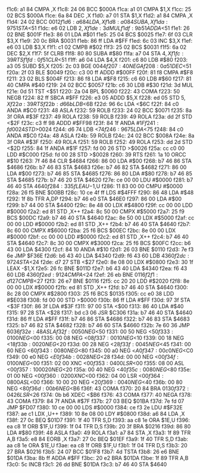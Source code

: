 f1c6: a1 84        CMPA   ,X
f1c8: 24 06        BCC    $000A
f1ca: a1 01        CMPA   $1,X
f1cc: 25 02        BCS    $000A
f1ce: 6a 84        DEC    ,X
f1d0: a7 01        STA    $1,X
f1d2: a1 84        CMPA   ,X
f1d4: 24 02        BCC    $0012
f1d6: a6 84        LDA    ,X
f1d8: a0 84        SUBA   ,X
f1da: 97 51        STA    <$51
f1dc: e6 02        LDB    $2,X
f1de: 3d           MUL
f1df: 9b 51        ADDA   <$51
f1e1: 26 02        BNE    $001F
f1e3: 86 01        LDA    #$01
f1e5: 25 04        BCS    $0025
f1e7: 6f 03        CLR    $3,X
f1e9: 20 0c        BRA    $0031
f1eb: 86 ff        LDA    #$FF
f1ed: 6c 03        INC    $3,X
f1ef: e6 03        LDB    $3,X
f1f1: c1 02        CMPB   #$02
f1f3: 25 02        BCS    $0031
f1f5: 6a 02        DEC    $2,X
f1f7: 5f           CLRB
f1f8: 80 80        SUBA   #$80
f1fa: a7 04        STA    $4,X
f1fc: 39           RTS
f1fd: 0f 51        CLR    <$51
f1ff: a6 04        LDA    $4,X
f201: c6 80        LDB    #$80
f203: a3 05        SUBD   $5,X
f205: 2c 03        BGE    $0044
f207: 40           NEGA
f208: 0a 51        DEC    <$51
f20a: 2f 03        BLE    $0049
f20c: c3 00 ff     ADDD   #$00FF
f20f: 81 f8        CMPA   #$F8
f211: 23 02        BLS    $004F
f213: 86 f8        LDA    #$F8
f215: c6 60        LDB    #$60
f217: 81 40        CMPA   #$40
f219: 24 02        BCC    $0057
f21b: c6 30        LDB    #$30
f21d: 3d           MUL
f21e: 0d 51        TST    <$51
f220: 2a 04        BPL    $0060
f222: 43           COMA
f223: 50           NEGB
f224: 82 ff        SBCA   #$FF
f226: e3 05        ADDD   $5,X
f228: ed 05        STD    $5,X
f22a: 39           RTS
f22b: d6 6b        LDB    <$6B
f22d: 96 6c        LDA    <$6C
f22f: 84 c0        ANDA   #$C0
f231: 48           ASLA
f232: 59           ROLB
f233: 24 02        BCC    $0071
f235: 8a 3f        ORA    #$3F
f237: 49           ROLA
f238: 59           ROLB
f239: 49           ROLA
f23a: dd 2f        STD    <$2F
f23c: c3 ff 98     ADDD   #$FF98
f23f: 84 1f        ANDA   #$1F
f241: fd 00 24     STD    >$0024
f244: d6 74        LDB    <$74
f246: 96 75        LDA    <$75
f248: 84 c0        ANDA   #$C0
f24a: 48           ASLA
f24b: 59           ROLB
f24c: 24 02        BCC    $008A
f24e: 8a 3f        ORA    #$3F
f250: 49           ROLA
f251: 59           ROLB
f252: 49           ROLA
f253: dd 2d        STD    <$2D
f255: 84 1f        ANDA   #$1F
f257: fd 00 26     STD    >$0026
f25a: cc c0 00     LDD    #$C000
f25d: fd 00 28     STD    >$0028
f260: 39           RTS
f261: 1a 10        ORCC   #$10
f263: 7f 46 84     CLR    $4684
f266: 86 00        LDA    #$00
f268: b7 46 86     STA    $4686
f26b: b7 46 83     STA    $4683
f26e: b7 46 82     STA    $4682
f271: 86 00        LDA    #$00
f273: b7 46 85     STA    $4685
f276: 86 80        LDA    #$80
f278: b7 46 85     STA    $4685
f27b: b7 46 20     STA    $4620
f27e: ce 00 00     LDU    #$0000
f281: b7 46 40     STA    $4640
f284: 33 5f        LEAU   -$1,U
f286: 11 83 00 00  CMPU   #$0000
f28a: 26 f5        BNE    $00BB
f28c: 10 ce 4f ff  LDS    #$4FFF
f290: 86 48        LDA    #$48
f292: 1f 8b        TFR    A,DP
f294: b7 46 e0     STA    $46E0
f297: 86 00        LDA    #$00
f299: b7 44 00     STA    $4400
f29c: 8e 48 00     LDX    #$4800
f29f: cc 00 00     LDD    #$0000
f2a2: ed 81        STD    ,X++
f2a4: 8c 50 00     CMPX   #$5000
f2a7: 25 f9        BCS    $00DC
f2a9: b7 46 40     STA    $4640
f2ac: 8e 50 00     LDX    #$5000
f2af: cc 00 00     LDD    #$0000
f2b2: ed 81        STD    ,X++
f2b4: b7 46 40     STA    $4640
f2b7: 8c 60 00     CMPX   #$6000
f2ba: 25 f6        BCS    $00EC
f2bc: 8e 00 00     LDX    #$0000
f2bf: cc 00 00     LDD    #$0000
f2c2: ed 81        STD    ,X++
f2c4: b7 46 40     STA    $4640
f2c7: 8c 30 00     CMPX   #$3000
f2ca: 25 f6        BCS    $00FC
f2cc: b6 43 00     LDA    $4300
f2cf: 84 10        ANDA   #$10
f2d1: 26 03        BNE    $0110
f2d3: 7e f3 6e     JMP    $F36E
f2d6: b6 43 40     LDA    $4340
f2d9: f6 43 60     LDB    $4360
f2dc: 97 24        STA    <$24
f2de: d7 27        STB    <$27
f2e0: 8e 08 00     LDX    #$0800
f2e3: 30 1f        LEAX   -$1,X
f2e5: 26 fc        BNE    $011D
f2e7: b6 43 40     LDA    $4340
f2ea: f6 43 60     LDB    $4360
f2ed: 91 24        CMPA   <$24
f2ef: 26 eb        BNE    $0116
f2f1: d1 27        CMPB   <$27
f2f3: 26 e7        BNE    $0116
f2f5: cc 20 20     LDD    #$2020
f2f8: 8e 00 00     LDX    #$0000
f2fb: ed 81        STD    ,X++
f2fd: b7 46 40     STA    $4640
f300: 8c 28 00     CMPX   #$2800
f303: 25 f6        BCS    $0135
f305: cc e0 38     LDD    #$E038
f308: fd 00 00     STD    >$0000
f30b: 86 ff        LDA    #$FF
f30d: 97 3f        STA    <$3F
f30f: 86 3f        LDA    #$3F
f311: 97 00        STA    <$00
f313: 86 40        LDA    #$40
f315: 97 28        STA    <$28
f317: bd c3 06     JSR    $C306
f31a: b7 46 40     STA    $4640
f31d: 86 ff        LDA    #$FF
f31f: b7 46 86     STA    $4686
f322: b7 46 83     STA    $4683
f325: b7 46 82     STA    $4682
f328: b7 46 60     STA    $4660
f32b: 7e 60 36     JMP    $6036
f32e: 48           ASLA
f32f: 00 50        NEG    <$50
f331: 00 50        NEG    <$50
f333: 01 00        NEG    <$00
f335: 00 08        NEG    <$08
f337: 00 10        NEG    <$10
f339: 00 18        NEG    <$18
f33b: 00 20        NEG    <$20
f33d: 00 28        NEG    <$28
f33f: 00 45        NEG    <$45
f341: 00 60        NEG    <$60
f343: 00 80        NEG    <$80
f345: 00 a0        NEG    <$A0
f347: 00 c0        NEG    <$C0
f349: 00 e0        NEG    <$E0
f34b: 00 28        NEG    <$28
f34d: 00 00        NEG    <$00
f34f: 01 00        NEG    <$00
f351: 02 00        XNC    <$00
f353: 04 00        LSR    <$00
f355: 08 00        ASL    <$00
f357: 10 00 20     NEG    <$20
f35a: 00 40        NEG    <$40
f35c: 00 80        NEG    <$80
f35e: 01 00        NEG    <$00
f360: 02 00        XNC    <$00
f362: 04 00        LSR    <$00
f364: 08 00        ASL    <$00
f366: 10 00 20     NEG    <$20
f369: 00 40        NEG    <$40
f36b: 00 80        NEG    <$80
f36d: 00 b6        NEG    <$B6
f36f: 43           COMA
f370: 20 84        BRA    $0130
f372: 04 26        LSR    <$26
f374: 0b b6        XDEC   <$B6
f376: 43           COMA
f377: 40           NEGA
f378: 43           COMA
f379: 84 7f        ANDA   #$7F
f37b: 27 03        BEQ    $01BA
f37d: 7e fd 07     JMP    $FD07
f380: 10 ce 00 00  LDS    #$0000
f384: ce f3 2e     LDU    #$F32E
f387: ae c1        LDX    ,U++
f389: 10 8e 08 00  LDY    #$0800
f38d: a6 84        LDA    ,X
f38f: 27 0c        BEQ    $01D7
f391: 1f 40        TFR    S,D
f393: aa c8 1e     ORA    $1E,U
f396: ea c8 1f     ORB    $1F,U
f399: 1f 04        TFR    D,S
f39b: 20 3f        BRA    $0216
f39d: 86 80        LDA    #$80
f39f: 48           ASLA
f3a0: 49           ROLA
f3a1: a7 84        STA    ,X
f3a3: 1f 89        TFR    A,B
f3a5: e8 84        EORB   ,X
f3a7: 27 0c        BEQ    $01EF
f3a9: 1f 40        TFR    S,D
f3ab: aa c8 1e     ORA    $1E,U
f3ae: ea c8 1f     ORB    $1F,U
f3b1: 1f 04        TFR    D,S
f3b3: 20 27        BRA    $0216
f3b5: 24 07        BCC    $01F8
f3b7: 4d           TSTA
f3b8: 26 e6        BNE    $01DA
f3ba: 8b ff        ADDA   #$FF
f3bc: 20 e2        BRA    $01DA
f3be: 1f 89        TFR    A,B
f3c0: 5c           INCB
f3c1: 26 dd        BNE    $01DA
f3c3: b7 46 40     STA    $4640
